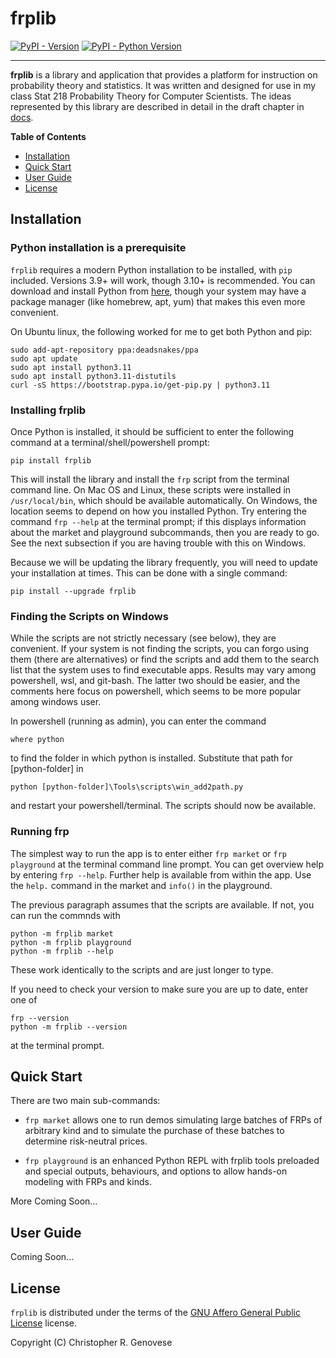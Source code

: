 # frplib

[![PyPI - Version](https://img.shields.io/pypi/v/frplib.svg)](https://pypi.org/project/frplib)
[![PyPI - Python Version](https://img.shields.io/pypi/pyversions/frplib.svg)](https://pypi.org/project/frplib)

-----

**frplib** is a library and application that provides a platform for instruction
on probability theory and statistics. It was written and designed for use in
my class Stat 218 Probability Theory for Computer Scientists.
The ideas represented by this library are described in detail in the draft chapter
in [docs](docs/chapter0-draft.pdf).

**Table of Contents**

- [Installation](#installation)
- [Quick Start](#quick-start)
- [User Guide](#user-guide)
- [License](#license)

## Installation

### Python installation is a prerequisite

`frplib` requires a modern Python installation to be installed, with `pip` included.
Versions 3.9+ will work, though 3.10+ is recommended. You can download and install
Python from [here](https://www.python.org/downloads/), though your system may
have a package manager (like homebrew, apt, yum) that makes this even more
convenient.

On Ubuntu linux, the following worked for me to get both Python and pip:

```
sudo add-apt-repository ppa:deadsnakes/ppa
sudo apt update
sudo apt install python3.11
sudo apt install python3.11-distutils
curl -sS https://bootstrap.pypa.io/get-pip.py | python3.11
```

### Installing frplib

Once Python is installed, it should be sufficient to enter the following command
at a terminal/shell/powershell prompt:

```console
pip install frplib
```

This will install the library and install the `frp` script from the terminal
command line. On Mac OS and Linux, these scripts were installed in `/usr/local/bin`,
which should be available automatically.
On Windows, the location seems to depend on how you installed Python.
Try entering the command `frp --help` at the terminal prompt; if this displays
information about the market and playground subcommands, then you are ready to go.
See the next subsection if you are having trouble with this on Windows.

Because we will be updating the library frequently, you will need to update
your installation at times. This can be done with a single command:

```console
pip install --upgrade frplib
```


### Finding the Scripts on Windows

While the scripts are not strictly necessary (see below), they are convenient.
If your system is not finding the scripts, you can forgo using them (there are
alternatives) or find the scripts and add them to the search list that the
system uses to find executable apps.  Results may vary among powershell,
wsl, and git-bash. The latter two should be easier, and the comments here
focus on powershell, which seems to be more popular among windows user.


In powershell (running as admin), you can enter the command

```
where python
```

to find the folder in which python is installed.
Substitute that path for [python-folder] in
```
python [python-folder]\Tools\scripts\win_add2path.py
```
and restart your powershell/terminal. The scripts should now be available.


### Running frp

The simplest way to run the app is to enter either `frp market` or `frp playground`
at the terminal command line prompt. You can get overview help by entering
`frp --help`. Further help is available from within the app. Use the
`help.` command in the market and `info()` in the playground.

The previous paragraph assumes that the scripts are available. If not,
you can run the commnds with

```console
python -m frplib market
python -m frplib playground
python -m frplib --help
```

These work identically to the scripts and are just longer to type.

If you need to check your version to make sure you are up to date,
enter one of

```console
frp --version
python -m frplib --version
```

at the terminal prompt.


## Quick Start

There are two main sub-commands:

- `frp market` allows one to run demos simulating large batches of FRPs of arbitrary kind
   and to simulate the purchase of these batches to determine risk-neutral prices.
   
- `frp playground` is an enhanced Python REPL with frplib tools preloaded and special
   outputs, behaviours, and options to allow hands-on modeling with FRPs and kinds.

More Coming Soon...

## User Guide

Coming Soon...

## License

`frplib` is distributed under the terms of the
[GNU Affero General Public License](http://www.gnu.org/licenses/) license.

Copyright (C) Christopher R. Genovese
